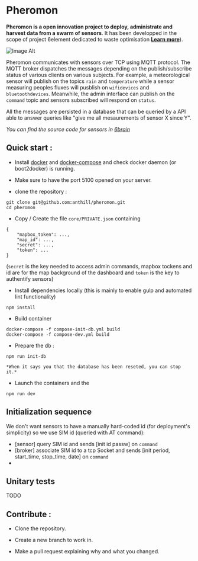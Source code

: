 # Pheromon

**Pheromon is a open innovation project to deploy, administrate and harvest data from a swarm of sensors**. It has been developped in the scope of project 6element dedicated to waste optimisation **[Learn more](http://ants.builders/pages/6element.html)**).

![Image Alt](https://docs.google.com/drawings/d/1a-9oJr7eGid59iTj12dici8-Qb83j9Y7QbTz34jCo_M/pub?w=960&h=720)

Pheromon communicates with sensors over TCP using MQTT protocol. The MQTT broker dispatches the messages depending on the publish/subscribe status of various clients on various subjects. For example, a meteorological sensor will publish on the topics `rain` and `temperature` while a sensor measuring peoples fluxes will pusblish on `wifidevices` and `bluetoothdevices`. Meanwhile, the admin interface can publish on the `command` topic and sensors subscribed will respond on `status`.

All the messages are persisted in a database that can be queried by a API able to answer queries like "give me all mesaurements of sensor X since Y".

*You can find the source code for sensors in [6brain](https://github.com/anthill/6brain)*


## Quick start :

* Install [docker](https://docs.docker.com/) and [docker-compose](http://docs.docker.com/compose/install/) and check docker daemon (or boot2docker) is running.

* Make sure to have the port 5100 opened on your server.

* clone the repository :

```
git clone git@github.com:anthill/pheromon.git
cd pheromon
```

* Copy / Create the file `core/PRIVATE.json` containing

```
{
    "mapbox_token": ...,
    "map_id": ...,
    "secret": ...,
    "token": ...
}
```
(`secret` is the key needed to access admin commands, mapbox tockens and id are for the map background of the dashboard and `token` is the key to authentify sensors)

* Install dependencies locally (this is mainly to enable gulp and automated lint functionality)

````
npm install
````

* Build container

```
docker-compose -f compose-init-db.yml build
docker-compose -f compose-dev.yml build
```

* Prepare the db : 

```
npm run init-db
```
    *When it says you that the database has been reseted, you can stop it.*


* Launch the containers and the 

```
npm run dev
```

## Initialization sequence 

We don't want sensors to have a manually hard-coded id (for deployment's simplicity) so we use SIM id (queried with AT command):

- [sensor] query SIM id and sends [init id passw] on `command`
- [broker] associate SIM id to a tcp Socket and sends [init period, start_time, stop_time, date] on `command`
- 

## Unitary tests

TODO

## Contribute :

* Clone the repository.

* Create a new branch to work in.

* Make a pull request explaining why and what you changed.
